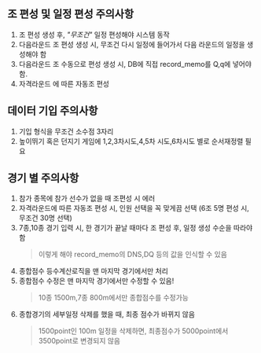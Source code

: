 ## 조 편성 및 일정 편성 주의사항

1. 조 편성 생성 후, _"무조건"_ 일정 편성해야 시스템 동작
2. 다음라운드 조 편성 생성 시, 무조건 다시 일정에 들어가서 다음 라운드의 일정을 생성해야 함
3. 다음라운드 조 수동으로 편성 생성 시, DB에 직접 record_memo를 Q,q에 넣어야 함.
4. 자격라운드 에 따른 자동조 편성

## 데이터 기입 주의사항

1. 기입 형식을 무조건 소수점 3자리
2. 높이뛰기 혹은 던지기 게임에 1,2,3차시도,4,5차 시도,6차시도 별로 순서재정렬 필요

## 경기 별 주의사항

1. 참가 종목에 참가 선수가 없을 때 조편성 시 에러
2. 자격라운드에 따른 자동조 편성 시, 인원 선택을 꼭 맞게끔 선택 (6조 5명 편성 시, 무조건 30명 선택)
3. 7종,10종 경기 입력 시, 한 경기가 끝날 때마다 조 편성 후, 일정 생성 수순을 따라야 함
   > 이렇게 해야 record_memo의 DNS,DQ 등의 값을 인식할 수 있음
4. 종합점수 등수계산로직을 맨 마지막 경기에서만 처리
5. 종합점수 수정은 맨 마지막 경기에서만 수정할 수 있음!
   > 10종 1500m,7종 800m에서만 종합점수를 수정가능
6. 종합경기의 세부일정 삭제를 했을 때, 최종 점수가 바뀌지 않음
   > 1500point인 100m 일정을 삭제하면, 최종점수가 5000point에서 3500point로 변경되지 않음
